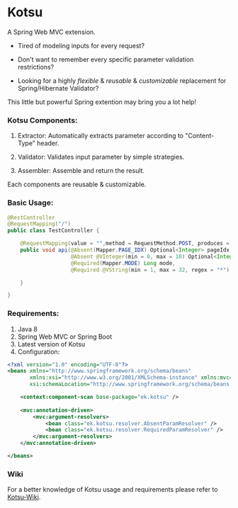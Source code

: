 # Kotsu
A Spring Web MVC extension.

* Tired of modeling inputs for every request? 

* Don't want to remember every specific parameter validation restrictions? 

* Looking for a highly *flexible* & *reusable* & *customizable* replacement for Spring/Hibernate Validator? 

This little but powerful Spring extention may bring you a lot help!

### Kotsu Components:

1. Extractor: Automatically extracts parameter according to "Content-Type" header.

2. Validator: Validates input parameter by simple strategies.

3. Assembler: Assemble and return the result.

Each components are reusable & customizable.

### Basic Usage:

```java
@RestController
@RequestMapping("/")
public class TestController {

    @RequestMapping(value = "",method = RequestMethod.POST, produces = {MediaType.APPLICATION_JSON_VALUE})
    public void api(@Absent(Mapper.PAGE_IDX) Optional<Integer> pageIdx,
                    @Absent @VInteger(min = 0, max = 10) Optional<Integer> pageMax,
                    @Required(Mapper.MODE) Long mode,
                    @Required @VString(min = 1, max = 32, regex = "*") String userName) {

    }

}
```

### Requirements:

1. Java 8
2. Spring Web MVC or Spring Boot
3. Latest version of Kotsu
4. Configuration:

```xml
<?xml version="1.0" encoding="UTF-8"?>
<beans xmlns="http://www.springframework.org/schema/beans"
       xmlns:xsi="http://www.w3.org/2001/XMLSchema-instance" xmlns:mvc="http://www.springframework.org/schema/mvc"
       xsi:schemaLocation="http://www.springframework.org/schema/beans http://www.springframework.org/schema/beans/spring-beans.xsd http://www.springframework.org/schema/mvc http://www.springframework.org/schema/mvc/spring-mvc.xsd">

    <context:component-scan base-package="ek.kotsu" />
    
    <mvc:annotation-driven>
        <mvc:argument-resolvers>
            <bean class="ek.kotsu.resolver.AbsentParamResolver" />
            <bean class="ek.kotsu.resolver.RequiredParamResolver" />
        </mvc:argument-resolvers>
    </mvc:annotation-driven>

</beans>
```

### Wiki

For a better knowledge of Kotsu usage and requirements please refer to [Kotsu-Wiki](https://github.com/ronankim/kotsu/wiki).
